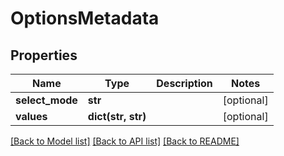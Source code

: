 # OptionsMetadata

## Properties
Name | Type | Description | Notes
------------ | ------------- | ------------- | -------------
**select_mode** | **str** |  | [optional] 
**values** | **dict(str, str)** |  | [optional] 

[[Back to Model list]](../README.md#documentation-for-models) [[Back to API list]](../README.md#documentation-for-api-endpoints) [[Back to README]](../README.md)

